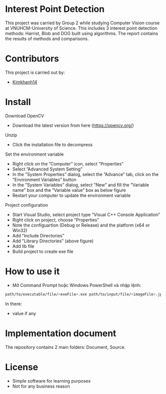 # Interest Point Detection
 This project was carried by Group 2 while studying Computer Vision course at VNUHCM-University of Science. This includes 3 interest point detection methods: Harrist, Blob and DOG built using algorithms. The report contains the results of methods and comparisons.

# Contributors
This project is carried out by:
- [Kimkhanh14](https://github.com/KimKhanh14)

# Install
Download OpenCV
- Download the latest version from here (https://opencv.org/)

Unzip
- Click the installation file to decompress

Set the environment variable
- Right click on the ”Computer” icon, select ”Properties”
- Select ”Advanced System Setting”
- In the ”System Properties” dialog, select the ”Advance” tab, click on the ”Environment
Variables” button
- In the ”System Variables” dialog, select ”New” and fill the ”Variable name” box and
the ”Variable value” box as below figure
- Restart your computer to update the environment variable

Project configuration
- Start Visual Studio, select project type ”Visual C++ Console Application”
- Right click on project, choose ”Properties”
- Note the configuartion (Debug or Release) and the platform (x64 or Win32)
- Add ”Include Directories”
- Add ”Library Directories” (above figure)
- Add lib file
- Build project to create exe file

# How to use it
 - Mở Command Prompt hoặc Windows PowerShell và nhập lệnh:
  ```bash
  path/to/executable/file/<exeFile>.exe path/to/input/file/<imageFile>.jpg <taskArgument> [<value>]
  ```
 In there:
 - value if any

# Implementation document
The repository contains 2 main folders: Document, Source.

# License
- Simple software for learning purposes
- Not for any business reason
